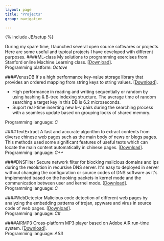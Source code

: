 ```yaml
---
layout: page
title: "Projects"
group: navigation

---
```

{% include JB/setup %}

During my spare time, I launched several open source softwares or projects. Here are some useful and typical projects I have developed with different purposes.
####ML-class
My solutions to programming exercises from Stanford online Machine Learning class. \[[Download](files/mlclass.rar)].  
Programming platform: _Octave_ 

####VenusDB
It's a high performance key-value storage library that provides an ordered mapping from string keys to string values. \[[Download](files/VenusDB.rar)].  
* High performance in reading and writing sequentially or random by using hashing & B-tree indexing structure. The average time of random searching a target key in this DB is 6.2 microseconds.  
* Suport real-time inserting new k-v pairs during the searching process with a seamless update based on grouping locks of shared memory.  

Programming language: _C_ 

####TextExtract
A fast and accurate algorithm to extract contents from diverse chinese web pages such as the main body of news or blogs pages. This methods used some significant features of useful texts which can locate the main content automatically in chinese pages. \[[Download](files/StructPage.rar)].  
Programming language: _C++_ 

####DNSFilter
Secure network filter for blocking malicious domains and ips during the resolution in recursive DNS server. It's easy to deployed in server without changing the configuration or source codes of DNS software as it's implemented based on the hooking packets in kernel mode and the communication between user and kernel mode. \[[Download](files/DNSFilter.rar)].  
Programming language: _C_ 

####WebDetector
Malicious code detection of different web pages by analyzing the embedding patterns of trojan, spyware and virus in source code of web pages. \[[Download](files/WebPageDetector.rar)].  
Programming language: _C#_ 

####AIRMP3
Cross-platform MP3 player based on Adobe AIR run-time system. \[[Download](files/AIRMp3.rar)].   
Programming language: _AS3_   







